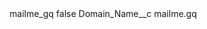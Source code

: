 <?xml version="1.0" encoding="UTF-8"?>
<CustomMetadata xmlns="http://soap.sforce.com/2006/04/metadata" xmlns:xsi="http://www.w3.org/2001/XMLSchema-instance" xmlns:xsd="http://www.w3.org/2001/XMLSchema">
    <label>mailme_gq</label>
    <protected>false</protected>
    <values>
        <field>Domain_Name__c</field>
        <value xsi:type="xsd:string">mailme.gq</value>
    </values>
</CustomMetadata>
